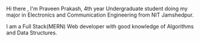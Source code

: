 Hi there ,
I'm Praveen Prakash, 4th year Undergraduate student doing my major in Electronics and Communication Engineering from NIT Jamshedpur.

I am a Full Stack(MERN) Web developer with good knowledge of Algorithms and Data Structures.
<!---
P504231/P504231 is a ✨ special ✨ repository because its `README.md` (this file) appears on your GitHub profile.
You can click the Preview link to take a look at your changes.
--->
